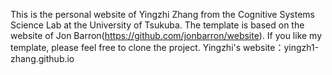 This is the personal website of Yingzhi Zhang from the Cognitive Systems Science Lab at the University of Tsukuba. 
The template is based on the website of Jon Barron(https://github.com/jonbarron/website). If you like my template, please feel free to clone the project. Yingzhi's website：yingzh1-zhang.github.io
